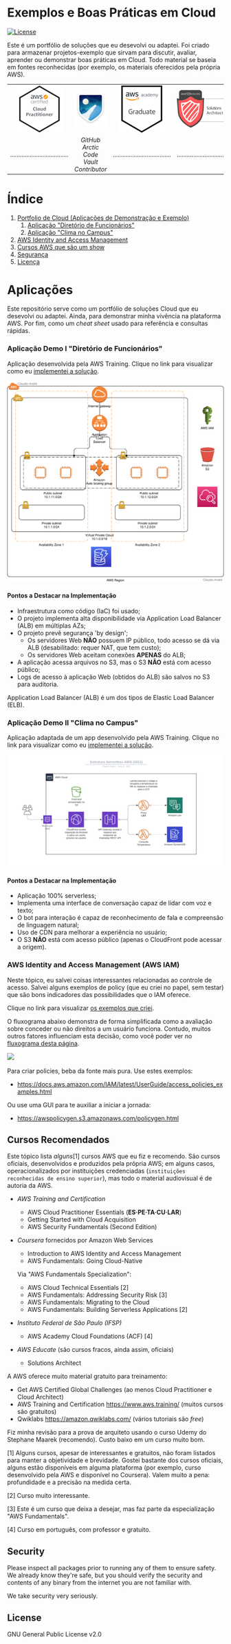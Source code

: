 # Exemplos e Boas Práticas em Cloud

[![License](https://img.shields.io/badge/License-GPL%20v2-blue.svg)](LICENSE)

Este é um portfólio de soluções que eu desevolvi ou adaptei. Foi criado para armazenar projetos-exemplo que sirvam para discutir, avaliar, aprender ou demonstrar boas práticas em Cloud. Todo material se baseia em fontes reconhecidas (por exemplo, os materiais oferecidos pela própria AWS).

<center>

|              |          |             |             |
:-------------:|:-------------:|:-------------:|:-------------:
![](.badges/img4.png)  |![](.badges/img1.png)  |  ![](.badges/img2.png) |  ![](.badges/img3.png)
| .................................... | _GitHub Arctic Code <br /> Vault Contributor_ | .................................... | .................................... |

</center>

# Índice
1. [Portfolio de Cloud (Aplicações de Demonstração e Exemplo)](#aplicações)
    1. [Aplicação "Diretório de Funcionários"](#aplicação-demo-i-diretório-de-funcionários)
    1. [Aplicação "Clima no Campus"](#aplicação-demo-ii-clima-no-campus)
1. [AWS Identity and Access Management](#aws-identity-and-access-management-aws-iam)
6. [Cursos AWS que são um show](#cursos-recomendados)
7. [Segurança](#security)
8. [Licença](#license)

# Aplicações

Este repositório serve como um portfólio de soluções Cloud que eu desevolvi ou adaptei. Ainda, para demonstrar minha vivência na plataforma AWS. Por fim, como um _cheat sheet_ usado para referência e consultas rápidas.

### Aplicação Demo I "Diretório de Funcionários"

Aplicação desenvolvida pela AWS Training. Clique no link para visualizar como eu [implementei a solução](diretorio-pessoas#diretório-de-funcionários).

[![ Diagrama de Arquitetura](diretorio-pessoas/demo-01.svg)](diretorio-pessoas#diretório-de-funcionários)

#### Pontos a Destacar na Implementação
- Infraestrutura como código (IaC) foi usado;
- O projeto implementa alta disponibilidade via Application Load Balancer (ALB) em múltiplas AZs;
- O projeto prevê segurança 'by design';
  - Os servidores Web **NÃO** possuem IP público, todo acesso se dá via ALB (desabilitado: requer NAT, que tem custo);
  - Os servidores Web aceitam conexões **APENAS** do ALB;
- A aplicação acessa arquivos no S3, mas o S3 **NÃO** está com acesso público;
- Logs de acesso à aplicação Web (obtidos do ALB) são salvos no S3 para auditoria.

Application Load Balancer (ALB) é um dos tipos de Elastic Load Balancer (ELB).

### Aplicação Demo II "Clima no Campus"

Aplicação adaptada de um app desenvolvido pela AWS Training. Clique no link para visualizar como eu [implementei a solução](serverless#serverless).

[![ Diagrama de Arquitetura](serverless/Estrutura-Serverless-AWS.svg)](serverless#serverless)

#### Pontos a Destacar na Implementação
- Aplicação 100% serverless;
- Implementa uma interface de conversação capaz de lidar com voz e texto;
- O bot para interação é capaz de reconhecimento de fala e compreensão de linguagem natural;
- Uso de CDN para melhorar a experiência no usuário;
- O S3 **NÃO** está com acesso público (apenas o CloudFront pode acessar a origem).

### AWS Identity and Access Management (AWS IAM)

Neste tópico, eu salvei coisas interessantes relacionadas ao controle de acesso. Salvei alguns exemplos de policy (que eu criei no papel, sem testar) que são bons indicadores das possibilidades que o IAM oferece.

Clique no link para visualizar [os exemplos que criei](IAM#policies).

O fluxograma abaixo demonstra de forma simplificada como a avaliação sobre conceder ou não direitos a um usuário funciona. Contudo, muitos outros fatores influenciam esta decisão, como você poder ver no [fluxograma desta página](https://docs.aws.amazon.com/IAM/latest/UserGuide/reference_policies_evaluation-logic.html#policy-eval-denyallow).

[![](https://mermaid.ink/img/eyJjb2RlIjoiZ3JhcGggVERcbiAgICBBMShSZXF1aXNpw6fDo288YnI-ZmVpdGEgcGVsbzxicj51c3XDoXJpbyByb290PylcbiAgICBBMihQZXJtaXRpZG8pXG5cbiAgICBCMShGb2kgbmVnYWRvPGJyPmV4cGxpY2l0YW1lbnRlPylcbiAgICBCMihFeHBsaWNpdCBEZW55KVxuXG4gICAgQzEoRm9pIHBlcm1pdGlkbzxicj5leHBsaWNpdGFtZW50ZT8pXG4gICAgQzIoUGVybWl0aWRvKVxuICAgIEMzKEltcGxpY2l0IERlbnkpXG5cbiAgICBBMSAtLT58U2ltfCBBMlxuICAgIEExIC0tPnxOw6NvfCBCMVxuICAgIEIxIC0tPnxTaW18IEIyXG4gICAgQjEgLS0-fE7Do298IEMxXG4gICAgQzEgLS0-fFNpbXwgQzJcbiAgICBDMSAtLT58TsOjb3wgQzNcbiIsIm1lcm1haWQiOnsidGhlbWUiOiJkZWZhdWx0In0sInVwZGF0ZUVkaXRvciI6dHJ1ZSwiYXV0b1N5bmMiOnRydWUsInVwZGF0ZURpYWdyYW0iOnRydWV9)](IAM#policies)

Para criar policies, beba da fonte mais pura. Use estes exemplos:
- https://docs.aws.amazon.com/IAM/latest/UserGuide/access_policies_examples.html

Ou use uma GUI para te auxiliar a iniciar a jornada:
- https://awspolicygen.s3.amazonaws.com/policygen.html

## Cursos Recomendados

Este tópico lista _alguns_[1] cursos AWS que eu fiz e recomendo. São cursos oficiais, desenvolvidos e produzidos pela própria AWS; em alguns casos, operacionalizados por instituições credenciadas (`instituições reconhecidas de ensino superior`), mas todo o material audiovisual é de autoria da AWS.

- _AWS Training and Certification_
  * AWS Cloud Practitioner Essentials (**ES·PE·TA·CU·LAR**)
  * Getting Started with Cloud Acquisition
  * AWS Security Fundamentals (Second Edition)

- _Coursera_ fornecidos por Amazon Web Services
  * Introduction to AWS Identity and Access Management
  * AWS Fundamentals: Going Cloud-Native

  Via "AWS Fundamentals Specialization":
  * AWS Cloud Technical Essentials [2]
  * AWS Fundamentals: Addressing Security Risk [3]
  * AWS Fundamentals: Migrating to the Cloud
  * AWS Fundamentals: Building Serverless Applications [2]

- _Instituto Federal de São Paulo (IFSP)_
  * AWS Academy Cloud Foundations (ACF) [4]

- _AWS Educate_ (são cursos fracos, ainda assim, oficiais)
  * Solutions Architect

A AWS oferece muito material gratuito para treinamento:
- Get AWS Certified Global Challenges (ao menos Cloud Practitioner e Cloud Architect)
- AWS Training and Certification https://www.aws.training/ (muitos cursos são gratuitos)
- Qwiklabs https://amazon.qwiklabs.com/ (vários tutoriais são _free_)

Fiz minha revisão para a prova de arquiteto usando o curso Udemy do Stephane Maarek (recomendo). Custo baixo em um curso muito bom.

[1] Alguns cursos, apesar de interessantes e gratuitos, não foram listados para manter a objetividade e brevidade. Gostei bastante dos cursos oficiais, alguns estão disponíveis em alguma plataforma (por exemplo, curso desenvolvido pela AWS e disponível no Coursera). Valem muito a pena: profundidade e a precisão na medida certa.

[2] Curso muito interessante.

[3] Este é um curso que deixa a desejar, mas faz parte da especialização "AWS Fundamentals".

[4] Curso em português, com professor e gratuito.

## Security

Please inspect all packages prior to running any of them to ensure safety.
We already know they're safe, but you should verify the security and contents of any
binary from the internet you are not familiar with.

We take security very seriously.

## License

GNU General Public License v2.0
